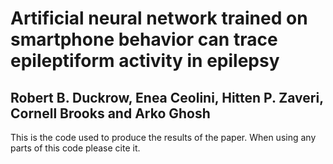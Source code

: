 # Artificial neural network trained on smartphone behavior can trace epileptiform activity in epilepsy
## Robert B. Duckrow, Enea Ceolini, Hitten P. Zaveri, Cornell Brooks and Arko Ghosh

This is the code used to produce the results of the paper.
When using any parts of this code please cite it.


